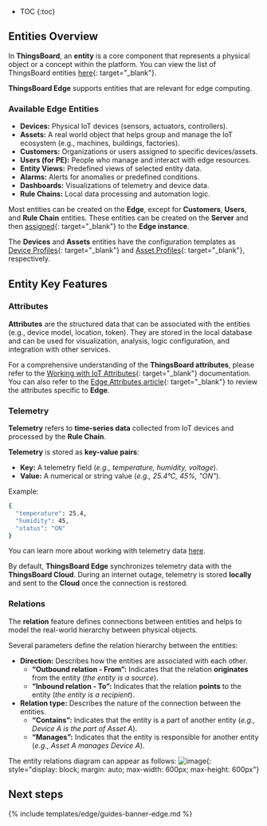 * TOC
{:toc}

## Entities Overview

In **ThingsBoard**, an **entity** is a core component that represents a physical object or a concept within the platform. You can view the list of ThingsBoard entities [here](/docs/{{peDocsPrefix}}user-guide/entities-and-relations/){: target="_blank"}.

**ThingsBoard Edge** supports entities that are relevant for edge computing.

### Available Edge Entities

* **Devices:** Physical IoT devices (sensors, actuators, controllers).
* **Assets:** A real world object that helps group and manage the IoT ecosystem (e.g., machines, buildings, factories).
* **Customers:** Organizations or users assigned to specific devices/assets.
* **Users (for PE):** People who manage and interact with edge resources. 
* **Entity Views:** Predefined views of selected entity data.
* **Alarms:** Alerts for anomalies or predefined conditions.
* **Dashboards:** Visualizations of telemetry and device data.
* **Rule Chains:** Local data processing and automation logic.

Most entities can be created on the **Edge**, except for **Customers**, **Users**, and **Rule Chain** entities. These entities can be created on the **Server** and then [assigned](/docs/{{docsPrefix}}config/management/#entities-management){: target="_blank"} to the **Edge instance**.

The **Devices** and **Assets** entities have the configuration templates as [Device Profiles](/docs/{{peDocsPrefix}}user-guide/device-profiles/){: target="_blank"} and [Asset Profiles](/docs/{{peDocsPrefix}}user-guide/asset-profiles/){: target="_blank"}, respectively. 

## Entity Key Features

### Attributes 
**Attributes** are the structured data that can be associated with the entities (e.g., device model, location, token). 
They are stored in the local database and can be used for visualization, analysis, logic configuration, and integration with other services.

For a comprehensive understanding of the **ThingsBoard attributes**, please refer to the [Working with IoT Attributes](/docs/{{peDocsPrefix}}user-guide/attributes/){: target="_blank"} documentation. 
You can also refer to the [Edge Attributes article](/docs/{{docsPrefix}}user-guide/edge-attributes/){: target="_blank"} to review the attributes specific to **Edge**.

### Telemetry

**Telemetry** refers to **time-series data** collected from IoT devices and processed by the **Rule Chain**.

**Telemetry** is stored as **key-value pairs**:
* **Key:** A telemetry field (_e.g., temperature, humidity, voltage_).
* **Value:** A numerical or string value (_e.g., 25.4°C, 45%, "ON"_).

Example:
```bash
{
  "temperature": 25.4,
  "humidity": 45,
  "status": "ON"
}
```
You can learn more about working with telemetry data [here](/{{peDocsPrefix}}docs/user-guide/telemetry/).

By default, **ThingsBoard Edge** synchronizes telemetry data with the **ThingsBoard Cloud**. 
During an internet outage, telemetry is stored **locally** and sent to the **Cloud** once the connection is restored.

### Relations

The **relation** feature defines connections between entities and helps to model the real-world hierarchy between physical objects. 

Several parameters define the relation hierarchy between the entities:
* **Direction:** Describes how the entities are associated with each other.
    * **“Outbound relation - From”:** Indicates that the relation **originates** from the entity (_the entity is a source_).
    * **“Inbound relation - To”:** Indicates that the relation **points** to the entity (_the entity is a recipient_).
* **Relation type:** Describes the nature of the connection between the entities.
    * **“Contains”:** Indicates that the entity is a part of another entity (_e.g., Device A is the part of Asset A_).
    * **“Manages”:** Indicates that the entity is responsible for another entity (_e.g., Asset A manages Device A_).

The entity relations diagram can appear as follows: 
![image](https://img.thingsboard.io/edge/user-guide/relations.webp){: style="display: block; margin: auto; max-width: 600px; max-height: 600px"}

## Next steps

{% include templates/edge/guides-banner-edge.md %}